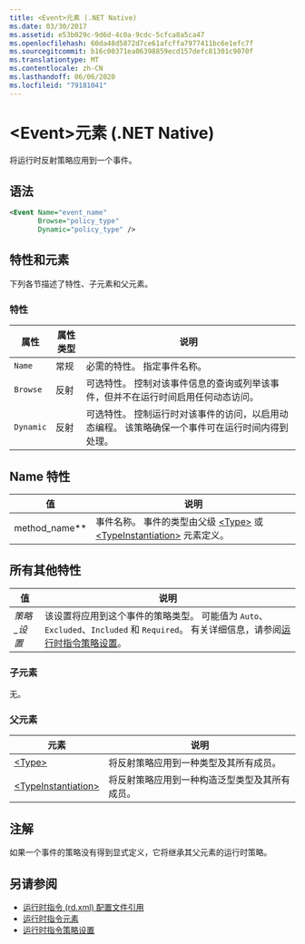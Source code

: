 ```yaml
---
title: <Event>元素 (.NET Native)
ms.date: 03/30/2017
ms.assetid: e53b029c-9d6d-4c0a-9cdc-5cfca8a5ca47
ms.openlocfilehash: 60da48d5872d7ce61afcffa7977411bc6e1efc7f
ms.sourcegitcommit: b16c00371ea06398859ecd157defc81301c9070f
ms.translationtype: MT
ms.contentlocale: zh-CN
ms.lasthandoff: 06/06/2020
ms.locfileid: "79181041"
---
```

# <a name="event-element-net-native"></a>\<Event>元素 (.NET Native)
将运行时反射策略应用到一个事件。  
  
## <a name="syntax"></a>语法  
  
```xml  
<Event Name="event_name"
       Browse="policy_type"
       Dynamic="policy_type" />  
```  
  
## <a name="attributes-and-elements"></a>特性和元素  
 下列各节描述了特性、子元素和父元素。  
  
### <a name="attributes"></a>特性  
  
|属性|属性类型|说明|  
|---------------|--------------------|-----------------|  
|`Name`|常规|必需的特性。 指定事件名称。|  
|`Browse`|反射|可选特性。 控制对该事件信息的查询或列举该事件，但并不在运行时间启用任何动态访问。|  
|`Dynamic`|反射|可选特性。 控制运行时对该事件的访问，以启用动态编程。 该策略确保一个事件可在运行时间内得到处理。|  
  
## <a name="name-attribute"></a>Name 特性  
  
|值|说明|  
|-----------|-----------------|  
|method_name**|事件名称。 事件的类型由父级 [\<Type>](type-element-net-native.md) 或 [\<TypeInstantiation>](typeinstantiation-element-net-native.md) 元素定义。|  
  
## <a name="all-other-attributes"></a>所有其他特性  
  
|值|说明|  
|-----------|-----------------|  
|*策略_设置*|该设置将应用到这个事件的策略类型。 可能值为 `Auto`、`Excluded`、`Included` 和 `Required`。 有关详细信息，请参阅[运行时指令策略设置](runtime-directive-policy-settings.md)。|  
  
### <a name="child-elements"></a>子元素  
 无。  
  
### <a name="parent-elements"></a>父元素  
  
|元素|说明|  
|-------------|-----------------|  
|[\<Type>](type-element-net-native.md)|将反射策略应用到一种类型及其所有成员。|  
|[\<TypeInstantiation>](typeinstantiation-element-net-native.md)|将反射策略应用到一种构造泛型类型及其所有成员。|  
  
## <a name="remarks"></a>注解  
 如果一个事件的策略没有得到显式定义，它将继承其父元素的运行时策略。  
  
## <a name="see-also"></a>另请参阅

- [运行时指令 (rd.xml) 配置文件引用](runtime-directives-rd-xml-configuration-file-reference.md)
- [运行时指令元素](runtime-directive-elements.md)
- [运行时指令策略设置](runtime-directive-policy-settings.md)
